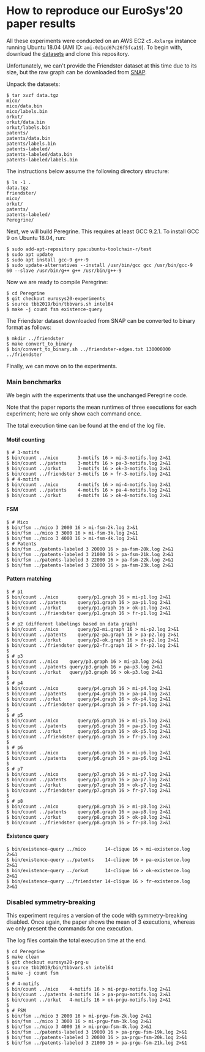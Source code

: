 # How to reproduce our EuroSys'20 paper results

All these experiments were conducted on an AWS EC2 `c5.4xlarge` instance
running Ubuntu 18.04 (AMI ID: `ami-0d1cd67c26f5fca19`). To begin with, download
the
[datasets](https://drive.google.com/open?id=1GHtsboPPSDr1-nPr4kS2CfrZ5sHmEnrh)
and clone this repository.

Unfortunately, we can't provide the Friendster dataset at this time due to its
size, but the raw graph can be downloaded from
[SNAP](https://snap.stanford.edu/data/com-Friendster.html).

Unpack the datasets:

```
$ tar xvzf data.tgz
mico/
mico/data.bin
mico/labels.bin
orkut/
orkut/data.bin
orkut/labels.bin
patents/
patents/data.bin
patents/labels.bin
patents-labeled/
patents-labeled/data.bin
patents-labeled/labels.bin
```

The instructions below assume the following directory structure:

```
$ ls -1 .
data.tgz
friendster/
mico/
orkut/
patents/
patents-labeled/
Peregrine/
```

Next, we will build Peregrine. This requires at least GCC 9.2.1. To install
GCC 9 on Ubuntu 18.04, run:

```
$ sudo add-apt-repository ppa:ubuntu-toolchain-r/test
$ sudo apt update
$ sudo apt install gcc-9 g++-9
$ sudo update-alternatives --install /usr/bin/gcc gcc /usr/bin/gcc-9 60 --slave /usr/bin/g++ g++ /usr/bin/g++-9
```

Now we are ready to compile Peregrine:

```
$ cd Peregrine
$ git checkout eurosys20-experiments
$ source tbb2019/bin/tbbvars.sh intel64
$ make -j count fsm existence-query
```

The Friendster dataset downloaded from SNAP can be converted to binary format
as follows:

```
$ mkdir ../friendster
$ make convert_to_binary
$ bin/convert_to_binary.sh ../friendster-edges.txt 130000000 ../friendster
```

Finally, we can move on to the experiments.

### Main benchmarks

We begin with the experiments that use the unchanged Peregrine code.

Note that the paper reports the mean runtimes of three executions for each
experiment; here we only show each command once.

The total execution time can be found at the end of the log file.

#### Motif counting

```
$ # 3-motifs
$ bin/count ../mico       3-motifs 16 > mi-3-motifs.log 2>&1
$ bin/count ../patents    3-motifs 16 > pa-3-motifs.log 2>&1
$ bin/count ../orkut      3-motifs 16 > ok-3-motifs.log 2>&1
$ bin/count ../friendster 3-motifs 16 > fr-3-motifs.log 2>&1
$ # 4-motifs
$ bin/count ../mico       4-motifs 16 > mi-4-motifs.log 2>&1
$ bin/count ../patents    4-motifs 16 > pa-4-motifs.log 2>&1
$ bin/count ../orkut      4-motifs 16 > ok-4-motifs.log 2>&1
```

#### FSM

```
$ # Mico
$ bin/fsm ../mico 3 2000 16 > mi-fsm-2k.log 2>&1
$ bin/fsm ../mico 3 3000 16 > mi-fsm-3k.log 2>&1
$ bin/fsm ../mico 3 4000 16 > mi-fsm-4k.log 2>&1
$ # Patents
$ bin/fsm ../patents-labeled 3 20000 16 > pa-fsm-20k.log 2>&1
$ bin/fsm ../patents-labeled 3 21000 16 > pa-fsm-21k.log 2>&1
$ bin/fsm ../patents-labeled 3 22000 16 > pa-fsm-22k.log 2>&1
$ bin/fsm ../patents-labeled 3 23000 16 > pa-fsm-23k.log 2>&1
```

#### Pattern matching

```
$ # p1
$ bin/count ../mico       query/p1.graph 16 > mi-p1.log 2>&1
$ bin/count ../patents    query/p1.graph 16 > pa-p1.log 2>&1
$ bin/count ../orkut      query/p1.graph 16 > ok-p1.log 2>&1
$ bin/count ../friendster query/p1.graph 16 > fr-p1.log 2>&1
$
$ # p2 (different labelings based on data graph)
$ bin/count ../mico       query/p2-mi.graph 16 > mi-p2.log 2>&1
$ bin/count ../patents    query/p2-pa.graph 16 > pa-p2.log 2>&1
$ bin/count ../orkut      query/p2-ok.graph 16 > ok-p2.log 2>&1
$ bin/count ../friendster query/p2-fr.graph 16 > fr-p2.log 2>&1
$
$ # p3
$ bin/count ../mico    query/p3.graph 16 > mi-p3.log 2>&1
$ bin/count ../patents query/p3.graph 16 > pa-p3.log 2>&1
$ bin/count ../orkut   query/p3.graph 16 > ok-p3.log 2>&1
$
$ # p4
$ bin/count ../mico       query/p4.graph 16 > mi-p4.log 2>&1
$ bin/count ../patents    query/p4.graph 16 > pa-p4.log 2>&1
$ bin/count ../orkut      query/p4.graph 16 > ok-p4.log 2>&1
$ bin/count ../friendster query/p4.graph 16 > fr-p4.log 2>&1
$
$ # p5
$ bin/count ../mico       query/p5.graph 16 > mi-p5.log 2>&1
$ bin/count ../patents    query/p5.graph 16 > pa-p5.log 2>&1
$ bin/count ../orkut      query/p5.graph 16 > ok-p5.log 2>&1
$ bin/count ../friendster query/p5.graph 16 > fr-p5.log 2>&1
$
$ # p6
$ bin/count ../mico       query/p6.graph 16 > mi-p6.log 2>&1
$ bin/count ../patents    query/p6.graph 16 > pa-p6.log 2>&1
$
$ # p7
$ bin/count ../mico       query/p7.graph 16 > mi-p7.log 2>&1
$ bin/count ../patents    query/p7.graph 16 > pa-p7.log 2>&1
$ bin/count ../orkut      query/p7.graph 16 > ok-p7.log 2>&1
$ bin/count ../friendster query/p7.graph 16 > fr-p7.log 2>&1
$
$ # p8
$ bin/count ../mico       query/p8.graph 16 > mi-p8.log 2>&1
$ bin/count ../patents    query/p8.graph 16 > pa-p8.log 2>&1
$ bin/count ../orkut      query/p8.graph 16 > ok-p8.log 2>&1
$ bin/count ../friendster query/p8.graph 16 > fr-p8.log 2>&1
```

#### Existence query

```
$ bin/existence-query ../mico       14-clique 16 > mi-existence.log 2>&1
$ bin/existence-query ../patents    14-clique 16 > pa-existence.log 2>&1
$ bin/existence-query ../orkut      14-clique 16 > ok-existence.log 2>&1
$ bin/existence-query ../friendster 14-clique 16 > fr-existence.log 2>&1
```

### Disabled symmetry-breaking

This experiment requires a version of the code with symmetry-breaking disabled.
Once again, the paper shows the mean of 3 executions, whereas we only present
the commands for one execution.

The log files contain the total execution time at the end.

```
$ cd Peregrine
$ make clean
$ git checkout eurosys20-prg-u
$ source tbb2019/bin/tbbvars.sh intel64
$ make -j count fsm
$
$ # 4-motifs
$ bin/count ../mico    4-motifs 16 > mi-prgu-motifs.log 2>&1
$ bin/count ../patents 4-motifs 16 > pa-prgu-motifs.log 2>&1
$ bin/count ../orkut   4-motifs 16 > ok-prgu-motifs.log 2>&1
$
$ # FSM
$ bin/fsm ../mico 3 2000 16 > mi-prgu-fsm-2k.log 2>&1
$ bin/fsm ../mico 3 3000 16 > mi-prgu-fsm-3k.log 2>&1
$ bin/fsm ../mico 3 4000 16 > mi-prgu-fsm-4k.log 2>&1
$ bin/fsm ../patents-labeled 3 19000 16 > pa-prgu-fsm-19k.log 2>&1
$ bin/fsm ../patents-labeled 3 20000 16 > pa-prgu-fsm-20k.log 2>&1
$ bin/fsm ../patents-labeled 3 21000 16 > pa-prgu-fsm-21k.log 2>&1
```

